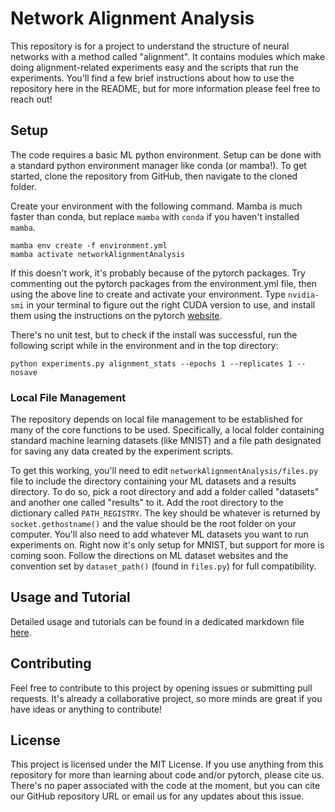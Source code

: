 # Network Alignment Analysis

This repository is for a project to understand the structure of neural
networks with a method called "alignment". It contains modules which make
doing alignment-related experiments easy and the scripts that run the 
experiments. You'll find a few brief instructions about how to use the
repository here in the README, but for more information please feel free to
reach out!

## Setup
The code requires a basic ML python environment. Setup can be done with a
standard python environment manager like conda (or mamba!). To get started,
clone the repository from GitHub, then navigate to the cloned folder. 

Create your environment with the following command. Mamba is much faster than
conda, but replace `mamba` with `conda` if you haven't installed `mamba`.
```
mamba env create -f environment.yml
mamba activate networkAlignmentAnalysis
```

If this doesn't work, it's probably because of the pytorch packages. Try 
commenting out the pytorch packages from the environment.yml file, then using
the above line to create and activate your environment. Type `nvidia-smi` in
your terminal to figure out the right CUDA version to use, and install them
using the instructions on the pytorch 
[website](https://pytorch.org/get-started/locally/).

There's no unit test, but to check if the install was successful, run the 
following script while in the environment and in the top directory:
```
python experiments.py alignment_stats --epochs 1 --replicates 1 --nosave
```

### Local File Management
The repository depends on local file management to be established for many of
the core functions to be used. Specifically, a local folder containing 
standard machine learning datasets (like MNIST) and a file path designated for
saving any data created by the experiment scripts. 

To get this working, you'll need to edit ``networkAlignmentAnalysis/files.py`` 
file to include the directory containing your ML datasets and a results 
directory. To do so, pick a root directory and add a folder called "datasets"
and another one called "results" to it. Add the root directory to the 
dictionary called `PATH_REGISTRY`. The key should be whatever is returned by
``socket.gethostname()`` and the value should be the root folder on your 
computer. You'll also need to add whatever ML datasets you want to run 
experiments on. Right now it's only setup for MNIST, but support for more is
coming soon. Follow the directions on ML dataset websites and the convention
set by ``dataset_path()`` (found in ``files.py``) for full compatibility. 

## Usage and Tutorial
Detailed usage and tutorials can be found in a dedicated markdown file 
[here](media/usage.md).

## Contributing
Feel free to contribute to this project by opening issues or submitting pull
requests. It's already a collaborative project, so more minds are great if you
have ideas or anything to contribute!

## License
This project is licensed under the MIT License. If you use anything from this
repository for more than learning about code and/or pytorch, please cite us. 
There's no paper associated with the code at the moment, but you can cite our
GitHub repository URL or email us for any updates about this issue.




